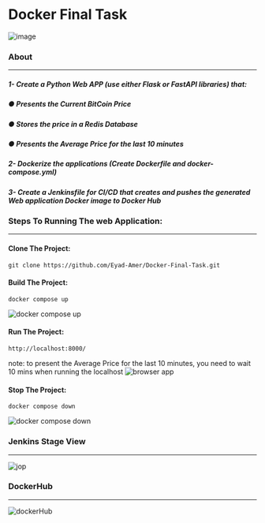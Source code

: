 # Docker Final Task
![image](https://user-images.githubusercontent.com/40535130/202915030-5ddbe91f-8a27-4161-80e7-29cad2f23b2b.jpg)


###  About 

------------

#####  1- Create a Python Web APP (use either Flask or FastAPI libraries) that:
##### ● Presents the Current BitCoin Price
##### ● Stores the price in a Redis Database
##### ● Presents the Average Price for the last 10 minutes
##### 2- Dockerize the applications (Create Dockerfile and docker-compose.yml)
##### 3- Create a Jenkinsfile for CI/CD that creates and pushes the generated Web application Docker image to Docker Hub

### Steps To Running The web Application:

------------

#### Clone The Project:
	git clone https://github.com/Eyad-Amer/Docker-Final-Task.git
#### Build The Project:
	docker compose up
![docker compose up](https://user-images.githubusercontent.com/40535130/202915243-e415a7b0-2c70-4754-8cc7-b7712a2502c6.jpg)


#### Run The Project:
	http://localhost:8000/
note: to present the Average Price for the last 10 minutes, you need to wait 10 mins when running the localhost
![browser app](https://user-images.githubusercontent.com/40535130/202915136-e41aac8b-cd54-479a-9d21-17029bdc2fcf.jpg)

####  Stop The Project:
	docker compose down
![docker compose down](https://user-images.githubusercontent.com/40535130/202915306-2075dbcc-02d7-4a16-b2cd-5bc7b8ecc2b1.jpg)

### Jenkins Stage View

------------

![jop](https://user-images.githubusercontent.com/40535130/202915370-aaaf9243-6343-4702-9ef0-d22a5df89552.jpg)

### DockerHub

------------

![dockerHub](https://user-images.githubusercontent.com/40535130/202915421-843e826c-6777-4c0d-b9f3-fc4f0d322124.jpg)


